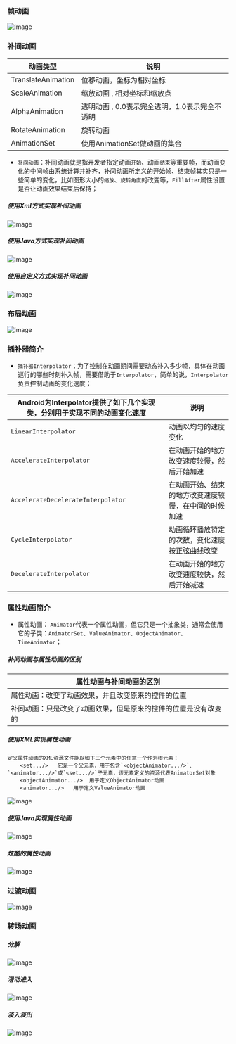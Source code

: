 ### 帧动画
![image](https://github.com/ningbaoqi/Aniamtion/blob/master/gif/frameanimation.gif)
### 补间动画

|动画类型|说明|
|------|------|
|TranslateAnimation|位移动画，坐标为相对坐标|
|ScaleAnimation|缩放动画 , 相对坐标和缩放点|
|AlphaAnimation|透明动画 , 0.0表示完全透明，1.0表示完全不透明|
|RotateAnimation|旋转动画|
|AnimationSet|使用AnimationSet做动画的集合|

+ `补间动画`：补间动画就是指开发者指定动画`开始`、动画`结束`等重要帧，而动画变化的中间帧由系统计算并补齐，补间动画所定义的开始帧、结束帧其实只是一些简单的变化，比如图形大小的`缩放`、`旋转角度`的改变等，`FillAfter`属性设置是否让动画效果结束后保持；

##### 使用Xml方式实现补间动画
![image](https://github.com/ningbaoqi/Aniamtion/blob/master/gif/xmltween.gif)

##### 使用Java方式实现补间动画
![image](https://github.com/ningbaoqi/Aniamtion/blob/master/gif/xmltween2.gif)

##### 使用自定义方式实现补间动画
![image](https://github.com/ningbaoqi/Aniamtion/blob/master/gif/xmltween3.gif)

### 布局动画
![image](https://github.com/ningbaoqi/Aniamtion/blob/master/gif/layoutanimation.gif)

### 插补器简介

+ `插补器Interpolator`；为了控制在动画期间需要动态补入多少帧，具体在动画巡行的哪些时刻补入帧，需要借助于`Interpolator`，简单的说，`Interpolator`负责控制动画的变化速度；

|Android为Interpolator提供了如下几个实现类，分别用于实现不同的动画变化速度|说明|
|------|------|
|`LinearInterpolator`|动画以均匀的速度变化|
|`AccelerateInterpolator`|在动画开始的地方改变速度较慢，然后开始加速|
|`AccelerateDecelerateInterpolator`|在动画开始、结束的地方改变速度较慢，在中间的时候加速|
|`CycleInterpolator`|动画循环播放特定的次数，变化速度按正弦曲线改变|
|`DecelerateInterpolator`|在动画开始的地方改变速度较快，然后开始减速|


### 属性动画简介

+ 属性动画： `Animator`代表一个属性动画，但它只是一个抽象类，通常会使用它的子类：`AnimatorSet`、`ValueAnimator`、`ObjectAnimator`、`TimeAnimator`；

##### 补间动画与属性动画的区别

|属性动画与补间动画的区别|
|------|
|属性动画：改变了动画效果，并且改变原来的控件的位置|
|补间动画：只是改变了动画效果，但是原来的控件的位置是没有改变的|

##### 使用XML实现属性动画

```
定义属性动画的XML资源文件能以如下三个元素中的任意一个作为根元素：
    <set.../>   它是一个父元素，用于包含`<objectAnimator.../>`、`<animator.../>`或`<set.../>`子元素，该元素定义的资源代表AnimatorSet对象
    <objectAnimator.../>  用于定义ObjectAnimator动画
    <animator.../>   用于定义ValueAnimator动画
```
![image](https://github.com/ningbaoqi/Aniamtion/blob/master/gif/prop1.gif)

##### 使用Java实现属性动画
![image](https://github.com/ningbaoqi/Aniamtion/blob/master/gif/prop2.gif)

##### 炫酷的属性动画
![image](https://github.com/ningbaoqi/Aniamtion/blob/master/gif/p1.gif)

### 过渡动画
![image](https://github.com/ningbaoqi/Aniamtion/blob/master/gif/go.gif)

### 转场动画
##### 分解
![image](https://github.com/ningbaoqi/Aniamtion/blob/master/gif/tra1.gif)

##### 滑动进入
![image](https://github.com/ningbaoqi/Aniamtion/blob/master/gif/tra2.gif)

##### 淡入淡出
![image](https://github.com/ningbaoqi/Aniamtion/blob/master/gif/tra3.gif)